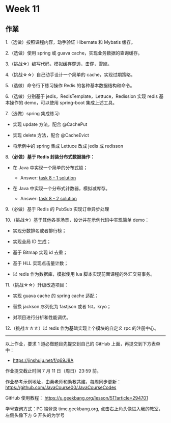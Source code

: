 # Week 11
## 作業

1.（选做）按照课程内容，动手验证 Hibernate 和 Mybatis 缓存。

2.（选做）使用 spring 或 guava cache，实现业务数据的查询缓存。

3.（挑战☆）编写代码，模拟缓存穿透，击穿，雪崩。

4.（挑战☆☆）自己动手设计一个简单的 cache，实现过期策略。

5.（选做）命令行下练习操作 Redis 的各种基本数据结构和命令。

6.（选做）分别基于 jedis，RedisTemplate，Lettuce，Redission 实现 redis 基本操作的 demo，可以使用 spring-boot 集成上述工具。

7.（选做）spring 集成练习:
  - 实现 update 方法，配合 @CachePut

  - 实现 delete 方法，配合 @CacheEvict

  - 将示例中的 spring 集成 Lettuce 改成 jedis 或 redisson

8.**（必做）基于 Redis 封装分布式数据操作：**
  - 在 Java 中实现一个简单的分布式锁；
    - Answer: [task 8 - 1 solution](https://github.com/ajdfajdfl2003/JAVA-003/tree/main/Week_11/task08/lock)    

  - 在 Java 中实现一个分布式计数器，模拟减库存。
    - Answer: [task 8 - 2 solution](https://github.com/ajdfajdfl2003/JAVA-003/tree/main/Week_11/task08/Counter)

9.（必做）基于 Redis 的 PubSub 实现订单异步处理

10.（挑战☆）基于其他各类场景，设计并在示例代码中实现简单 demo：
  - 实现分数排名或者排行榜；

  - 实现全局 ID 生成；

  - 基于 Bitmap 实现 id 去重；

  - 基于 HLL 实现点击量计数；

  - 以 redis 作为数据库，模拟使用 lua 脚本实现前面课程的外汇交易事务。

11.（挑战☆☆）升级改造项目：
  - 实现 guava cache 的 spring cache 适配；

  - 替换 jackson 序列化为 fastjson 或者 fst，kryo；

  - 对项目进行分析和性能调优。

12.（挑战☆☆☆）以 redis 作为基础实现上个模块的自定义 rpc 的注册中心。

---

以上作业，要求 1 道必做题目先提交到自己的 GitHub 上面，再提交到下方表单中：

- https://jinshuju.net/f/q69J8A

作业提交截止时间 7 月 11 日（周日）23:59 前。

作业参考示例地址，由秦老师和助教共建，每周同步更新： https://github.com/JavaCourse00/JavaCourseCodes

GitHub 使用教程： https://u.geekbang.org/lesson/51?article=294701

学号查询方式：PC 端登录 time.geekbang.org, 点击右上角头像进入我的教室，左侧头像下方 G 开头的为学号
